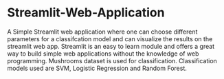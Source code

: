 # Streamlit-Web-Application
A Simple Streamlit web application where one can choose different parameters for a classifcation model and can visualize the results on the streamlit web app. 
Streamlit is an easy to learn module and offers a great way to build simple web applications without the knowledge of web programming.
Mushrooms dataset is used for classification.
Classification models used are SVM, Logistic Regression and Random Forest.
